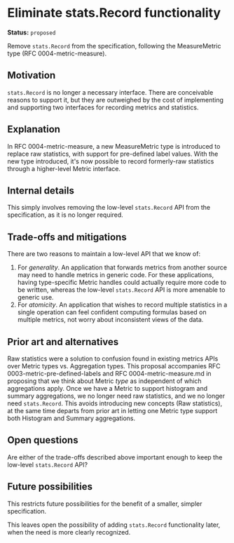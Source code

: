 # Eliminate stats.Record functionality

**Status:** `proposed`

Remove `stats.Record` from the specification, following the MeasureMetric type (RFC 0004-metric-measure).

## Motivation

`stats.Record` is no longer a necessary interface. There are conceivable reasons to support it, but they are outweighed by the cost of implementing and supporting two interfaces for recording metrics and statistics.

## Explanation

In RFC 0004-metric-measure, a new MeasureMetric type is introduced to replace raw statistics, with support for pre-defined label values.  With the new type introduced, it's now possible to record formerly-raw statistics through a higher-level Metric interface.

## Internal details

This simply involves removing the low-level `stats.Record` API from the specification, as it is no longer required.

## Trade-offs and mitigations

There are two reasons to maintain a low-level API that we know of:

1. For _generality_.  An application that forwards metrics from another source may need to handle metrics in generic code.  For these applications, having type-specific Metric handles could actually require more code to be written, whereas the low-level `stats.Record` API is more amenable to generic use.
1. For _atomicity_.  An application that wishes to record multiple statistics in a single operation can feel confident computing formulas based on multiple metrics, not worry about inconsistent views of the data.

## Prior art and alternatives

Raw statistics were a solution to confusion found in existing metrics APIs over Metric types vs. Aggregation types.  This proposal accompanies RFC 0003-metric-pre-defined-labels and RFC 0004-metric-measure.md in proposing that we think about Metric _type_ as independent of which aggregations apply.  Once we have a Metric to support histogram and summary aggregations, we no longer need raw statistics, and we no longer need `stats.Record`.  This avoids introducing new concepts (Raw statistics), at the same time departs from prior art in letting one Metric type support both Histogram and Summary aggregations.

## Open questions

Are either of the trade-offs described above important enough to keep the low-level `stats.Record` API?

## Future possibilities

This restricts future possibilities for the benefit of a smaller, simpler specification.

This leaves open the possibility of adding `stats.Record` functionality later, when the need is more clearly recognized.
